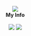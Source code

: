 <div align="center">
<img src="https://capsule-render.vercel.app/api?type=waving&color=auto&height=300&&section=header&text=Hi!%20&fontSize=90&desc=i'm su yeon&descSize=30&descAlign=60&descAlignY=65" />
<div align="center"><b>My Info</div><br>
 <a href="https://velog.io/@suu07" target="_blank"><img src="https://img.shields.io/badge/TechBlog-lightgrey?style=flat-square&logo=velog&logoColor=white"/></a>
<a href="mailto:ksy4836@naver.com" target="_blank"><img src="https://img.shields.io/badge/Mail-red?style=flat-square&logo=Mail.ru&logoColor=white"/></a>
</div>
<!--
**Suyeonkim07/Suyeonkim07** is a ✨ _special_ ✨ repository because its `README.md` (this file) appears on your GitHub profile.
Skills
<img src="https://img.shields.io/badge/Spring Boot-6DB33F?style=flat-square&logo=Spring Boot&logoColor=green"/> 

- 🔭 I’m currently working on ...
- 🌱 I’m currently learning ...
- 👯 I’m looking to collaborate on ...
- 🤔 I’m looking for help with ...
- 💬 Ask me about ...
- 📫 How to reach me: ...
- 😄 Pronouns: ...
- ⚡ Fun fact: ...
-->
